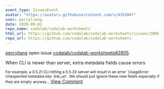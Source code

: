```yaml
---
event_type: IssuesEvent
avatar: "https://avatars.githubusercontent.com/u/435384?"
user: percyliang
date: 2020-09-01
repo_name: codalab/codalab-worksheets
html_url: https://github.com/codalab/codalab-worksheets/issues/2805
repo_url: https://github.com/codalab/codalab-worksheets
---
```


<a href='https://github.com/percyliang' target='_blank'>percyliang</a> open issue <a href='https://github.com/codalab/codalab-worksheets/issues/2805' target='_blank'>codalab/codalab-worksheets#2805</a>.

<p>When CLI is newer than server, extra metadata fields cause errors</p><small>For example, a 0.5.21 CLI hitting a 0.5.20 server will result in an error `UsageError: Unexpected metadata key: link_url`.  We should just ignore these new fields especially if they are empty anyway....</small><a href='https://github.com/codalab/codalab-worksheets/issues/2805' target='_blank'>View Comment</a>